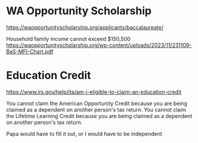 # WA Opportunity Scholarship
https://waopportunityscholarship.org/applicants/baccalaureate/

Household family income cannot exceed $150,500
https://waopportunityscholarship.org/wp-content/uploads/2023/11/231109-BaS-MFI-Chart.pdf

# Education Credit
https://www.irs.gov/help/ita/am-i-eligible-to-claim-an-education-credit

You cannot claim the American Opportunity Credit because you are being claimed as a dependent on another person's tax return.
You cannot claim the Lifetime Learning Credit because you are being claimed as a dependent on another person's tax return.

Papa would have to fill it out, or I would have to be independent
